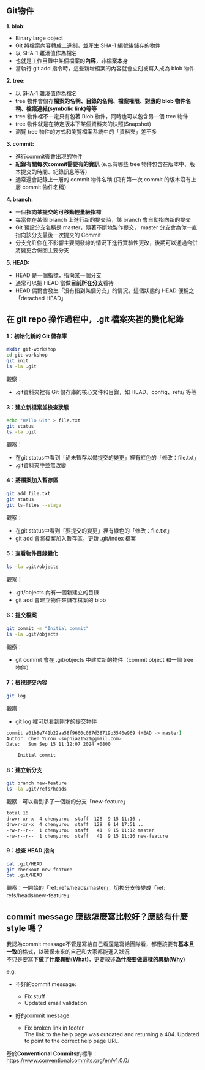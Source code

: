 Git物件
---

**1. blob:**
- Binary large object
- Git 將檔案內容轉成二進制，並產生 SHA-1 編號後儲存的物件
- 以 SHA-1 雜湊值作為檔名
- 也就是工作目錄中某個檔案的**內容**，非檔案本身
- 當執行 git add 指令時，這些新增檔案的內容就會立刻被寫入成為 blob 物件
  
**2. tree:**
- 以 SHA-1 雜湊值作為檔名
- tree 物件會儲存**檔案的名稱、目錄的名稱、檔案權限、對應的 blob 物件名稱、檔案連結(symbolic link)等等**
- tree 物件裡不一定只有包著 Blob 物件，同時也可以包含另一個 tree 物件
- tree 物件就是在特定版本下某個資料夾的快照(Snapshot)
- 瀏覽 tree 物件的方式和瀏覽檔案系統中的「資料夾」差不多

**3. commit:**
- 進行commit後會出現的物件
- **紀錄有關每次commit需要有的資訊** (e.g.有哪些 tree 物件包含在版本中、版本提交的時間、紀錄訊息等等)
- 通常還會記錄上一層的 commit 物件名稱 (只有第一次 commit 的版本沒有上層 commit 物件名稱）

**4. branch:**
- 一個**指向某提交的可移動輕量級指標**
- 每當你在某個 branch 上進行新的提交時，該 branch 會自動指向新的提交
- Git 預設分支名稱是 master，隨著不斷地製作提交， master 分支會為你一直指向該分支最後一次提交的 Commit
- 分支允許你在不影響主要開發線的情況下進行實驗性更改，後期可以通過合併將變更合併回主要分支

**5. HEAD:**
- HEAD 是一個指標，指向某一個分支
- 通常可以把 HEAD 當做**目前所在分支**看待
- HEAD 偶爾會發生「沒有指到某個分支」的情況，這個狀態的 HEAD 便稱之「detached HEAD」


在 git repo 操作過程中，.git 檔案夾裡的變化紀錄
---
#### 1：初始化新的 Git 儲存庫
```bash
mkdir git-workshop
cd git-workshop
git init
ls -la .git
```
觀察：
- .git資料夾裡有 Git 儲存庫的核心文件和目錄，如 HEAD、config、refs/ 等等

#### 3：建立新檔案並檢查狀態
```bash
echo "Hello Git" > file.txt
git status
ls -la .git
```
觀察：
- 在git status中看到「尚未暫存以備提交的變更」裡有紅色的「修改：file.txt」
- .git資料夾中並無改變

#### 4：將檔案加入暫存區
```bash
git add file.txt
git status
git ls-files --stage
```
觀察：
- 在git status中看到「要提交的變更」裡有綠色的「修改：file.txt」
- git add 會將檔案加入暫存區，更新 .git/index 檔案
  
#### 5：查看物件目錄變化
```bash
ls -la .git/objects
```
觀察：
- .git/objects 內有一個新建立的目錄
- git add 會建立物件來儲存檔案的 blob
  
#### 6：提交檔案
```bash
git commit -m "Initial commit"
ls -la .git/objects
```
觀察：
- git commit 會在 .git/objects 中建立新的物件（commit object 和一個 tree 物件）
  
#### 7：檢視提交內容
```bash
git log
```
觀察：
- git log 裡可以看到剛才的提交物件
```bash
commit a01b8e741b22aa58f9660c087d38719b3540e969 (HEAD -> master)
Author: Chen Yurou <sophia21521@gmail.com>
Date:   Sun Sep 15 11:12:07 2024 +0800

    Initial commit

```

#### 8：建立新分支
```bash
git branch new-feature
ls -la .git/refs/heads
```
觀察：可以看到多了一個新的分支「new-feature」
```bash
total 16
drwxr-xr-x  4 chenyurou  staff  128  9 15 11:16 .
drwxr-xr-x  4 chenyurou  staff  128  9 14 17:51 ..
-rw-r--r--  1 chenyurou  staff   41  9 15 11:12 master
-rw-r--r--  1 chenyurou  staff   41  9 15 11:16 new-feature
```

#### 9：檢查 HEAD 指向
```bash
cat .git/HEAD
git checkout new-feature
cat .git/HEAD
```
觀察：一開始的「ref: refs/heads/master」，切換分支後變成「ref: refs/heads/new-feature」


commit message 應該怎麼寫比較好？應該有什麼 style 嗎？
---

我認為commit message不管是寫給自己看還是寫給團隊看，都應該要有**基本且一致**的格式，以確保未來的自己和大家都能進入狀況<br>
不只是要寫下**做了什麼異動(What)**，更要敘述**為什麼要做這樣的異動(Why)** <br>

e.g.
- 不好的commit message:
  - Fix stuff
  - Updated email validation
    
- 好的commit message:
  - Fix broken link in footer<br>The link to the help page was outdated and returning a 404. Updated to point to the correct help page URL.


基於**Conventional Commits**的標準：
<https://www.conventionalcommits.org/en/v1.0.0/>



